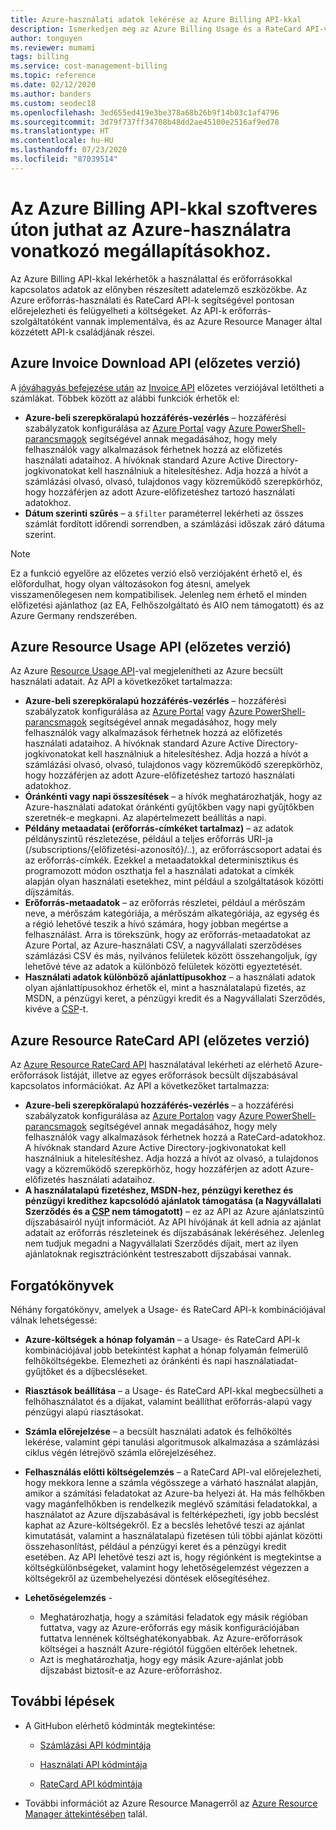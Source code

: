 ```yaml
---
title: Azure-használati adatok lekérése az Azure Billing API-kkal
description: Ismerkedjen meg az Azure Billing Usage és a RateCard API-val, amelyek betekintést nyújtanak az Azure-erőforrások használatába és trendjeibe.
author: tonguyen
ms.reviewer: mumami
tags: billing
ms.service: cost-management-billing
ms.topic: reference
ms.date: 02/12/2020
ms.author: banders
ms.custom: seodec18
ms.openlocfilehash: 3ed655ed419e3be378a68b26b9f14b03c1af4796
ms.sourcegitcommit: 3d79f737ff34708b48dd2ae45100e2516af9ed78
ms.translationtype: HT
ms.contentlocale: hu-HU
ms.lasthandoff: 07/23/2020
ms.locfileid: "87039514"
---
```

# <a name="use-azure-billing-apis-to-programmatically-get-insight-into-your-azure-usage"></a>Az Azure Billing API-kkal szoftveres úton juthat az Azure-használatra vonatkozó megállapításokhoz.
Az Azure Billing API-kkal lekérhetők a használattal és erőforrásokkal kapcsolatos adatok az előnyben részesített adatelemző eszközökbe. Az Azure erőforrás-használati és RateCard API-k segítségével pontosan előrejelezheti és felügyelheti a költségeket. Az API-k erőforrás-szolgáltatóként vannak implementálva, és az Azure Resource Manager által közzétett API-k családjának részei.  

## <a name="azure-invoice-download-api-preview"></a>Azure Invoice Download API (előzetes verzió)
A [jóváhagyás befejezése után](manage-billing-access.md#opt-in) az [Invoice API](/rest/api/billing) előzetes verziójával letöltheti a számlákat. Többek között az alábbi funkciók érhetők el:

* **Azure-beli szerepköralapú hozzáférés-vezérlés** – hozzáférési szabályzatok konfigurálása az [Azure Portal](https://portal.azure.com) vagy [Azure PowerShell-parancsmagok](/powershell/azure/) segítségével annak megadásához, hogy mely felhasználók vagy alkalmazások férhetnek hozzá az előfizetés használati adataihoz. A hívóknak standard Azure Active Directory-jogkivonatokat kell használniuk a hitelesítéshez. Adja hozzá a hívót a számlázási olvasó, olvasó, tulajdonos vagy közreműködő szerepkörhöz, hogy hozzáférjen az adott Azure-előfizetéshez tartozó használati adatokhoz.
* **Dátum szerinti szűrés** – a `$filter` paraméterrel lekérheti az összes számlát fordított időrendi sorrendben, a számlázási időszak záró dátuma szerint.

> [!NOTE]
> Ez a funkció egyelőre az előzetes verzió első verziójaként érhető el, és előfordulhat, hogy olyan változásokon fog átesni, amelyek visszamenőlegesen nem kompatibilisek. Jelenleg nem érhető el minden előfizetési ajánlathoz (az EA, Felhőszolgáltató és AIO nem támogatott) és az Azure Germany rendszerében.

## <a name="azure-resource-usage-api-preview"></a>Azure Resource Usage API (előzetes verzió)
Az Azure [Resource Usage API](/previous-versions/azure/reference/mt219003(v=azure.100))-val megjelenítheti az Azure becsült használati adatait. Az API a következőket tartalmazza:

* **Azure-beli szerepköralapú hozzáférés-vezérlés** – hozzáférési szabályzatok konfigurálása az [Azure Portal](https://portal.azure.com) vagy [Azure PowerShell-parancsmagok](/powershell/azure/) segítségével annak megadásához, hogy mely felhasználók vagy alkalmazások férhetnek hozzá az előfizetés használati adataihoz. A hívóknak standard Azure Active Directory-jogkivonatokat kell használniuk a hitelesítéshez. Adja hozzá a hívót a számlázási olvasó, olvasó, tulajdonos vagy közreműködő szerepkörhöz, hogy hozzáférjen az adott Azure-előfizetéshez tartozó használati adatokhoz.
* **Óránkénti vagy napi összesítések** – a hívók meghatározhatják, hogy az Azure-használati adatokat óránkénti gyűjtőkben vagy napi gyűjtőkben szeretnék-e megkapni. Az alapértelmezett beállítás a napi.
* **Példány metaadatai (erőforrás-címkéket tartalmaz)** – az adatok példányszintű részletezése, például a teljes erőforrás URI-ja (/subscriptions/{előfizetési-azonosító}/..), az erőforráscsoport adatai és az erőforrás-címkék. Ezekkel a metaadatokkal determinisztikus és programozott módon oszthatja fel a használati adatokat a címkék alapján olyan használati esetekhez, mint például a szolgáltatások közötti díjszámítás.
* **Erőforrás-metaadatok** – az erőforrás részletei, például a mérőszám neve, a mérőszám kategóriája, a mérőszám alkategóriája, az egység és a régió lehetővé teszik a hívó számára, hogy jobban megértse a felhasználást. Arra is törekszünk, hogy az erőforrás-metaadatokat az Azure Portal, az Azure-használati CSV, a nagyvállalati szerződéses számlázási CSV és más, nyilvános felületek között összehangoljuk, így lehetővé téve az adatok a különböző felületek közötti egyeztetését.
* **Használati adatok különböző ajánlattípusokhoz** – a használati adatok olyan ajánlattípusokhoz érhetők el, mint a használatalapú fizetés, az MSDN, a pénzügyi keret, a pénzügyi kredit és a Nagyvállalati Szerződés, kivéve a [CSP](https://docs.microsoft.com/partner-center)-t.

## <a name="azure-resource-ratecard-api-preview"></a>Azure Resource RateCard API (előzetes verzió)
Az [Azure Resource RateCard API](/previous-versions/azure/reference/mt219005(v=azure.100)) használatával lekérheti az elérhető Azure-erőforrások listáját, illetve az egyes erőforrások becsült díjszabásával kapcsolatos információkat. Az API a következőket tartalmazza:

* **Azure-beli szerepköralapú hozzáférés-vezérlés** – a hozzáférési szabályzatok konfigurálása az [Azure Portalon](https://portal.azure.com) vagy [Azure PowerShell-parancsmagok](/powershell/azure/) segítségével annak megadásához, hogy mely felhasználók vagy alkalmazások férhetnek hozzá a RateCard-adatokhoz. A hívóknak standard Azure Active Directory-jogkivonatokat kell használniuk a hitelesítéshez. Adja hozzá a hívót az olvasó, a tulajdonos vagy a közreműködő szerepkörhöz, hogy hozzáférjen az adott Azure-előfizetés használati adataihoz.
* **A használatalapú fizetéshez, MSDN-hez, pénzügyi kerethez és pénzügyi kredithez kapcsolódó ajánlatok támogatása (a Nagyvállalati Szerződés és a [CSP](https://docs.microsoft.com/partner-center) nem támogatott)** – ez az API az Azure ajánlatszintű díjszabásairól nyújt információt.  Az API hívójának át kell adnia az ajánlat adatait az erőforrás részleteinek és díjszabásának lekéréséhez. Jelenleg nem tudjuk megadni a Nagyvállalati Szerződés díjait, mert az ilyen ajánlatoknak regisztrációnként testreszabott díjszabásai vannak.

## <a name="scenarios"></a>Forgatókönyvek
Néhány forgatókönyv, amelyek a Usage- és RateCard API-k kombinációjával válnak lehetségessé:

* **Azure-költségek a hónap folyamán** – a Usage- és RateCard API-k kombinációjával jobb betekintést kaphat a hónap folyamán felmerülő felhőköltségekbe. Elemezheti az óránkénti és napi használatiadat-gyűjtőket és a díjbecsléseket.
* **Riasztások beállítása** – a Usage- és RateCard API-kkal megbecsülheti a felhőhasználatot és a díjakat, valamint beállíthat erőforrás-alapú vagy pénzügyi alapú riasztásokat.
* **Számla előrejelzése** – a becsült használati adatok és felhőköltés lekérése, valamint gépi tanulási algoritmusok alkalmazása a számlázási ciklus végén létrejövő számla előrejelzéséhez.
* **Felhasználás előtti költségelemzés** – a RateCard API-val előrejelezheti, hogy mekkora lenne a számla végösszege a várható használat alapján, amikor a számítási feladatokat az Azure-ba helyezi át. Ha más felhőkben vagy magánfelhőkben is rendelkezik meglévő számítási feladatokkal, a használatot az Azure díjszabásával is feltérképezheti, így jobb becslést kaphat az Azure-költségekről. Ez a becslés lehetővé teszi az ajánlat kimutatását, valamint a használatalapú fizetésen túli többi ajánlat közötti összehasonlítást, például a pénzügyi keret és a pénzügyi kredit esetében. Az API lehetővé teszi azt is, hogy régiónként is megtekintse a költségkülönbségeket, valamint hogy lehetőségelemzést végezzen a költségekről az üzembehelyezési döntések elősegítéséhez.
* **Lehetőségelemzés** -

  * Meghatározhatja, hogy a számítási feladatok egy másik régióban futtatva, vagy az Azure-erőforrás egy másik konfigurációjában futtatva lennének költséghatékonyabbak. Az Azure-erőforrások költségei a használt Azure-régiótól függően eltérőek lehetnek.
  * Azt is meghatározhatja, hogy egy másik Azure-ajánlat jobb díjszabást biztosít-e az Azure-erőforráshoz.


## <a name="next-steps"></a>További lépések
* A GitHubon elérhető kódminták megtekintése:
  * [Számlázási API kódmintája](https://go.microsoft.com/fwlink/?linkid=845124)

  * [Használati API kódmintája](https://github.com/Azure-Samples/billing-dotnet-usage-api)

  * [RateCard API kódmintája](https://github.com/Azure-Samples/billing-dotnet-ratecard-api)

* További információt az Azure Resource Managerről az [Azure Resource Manager áttekintésében](../../azure-resource-manager/management/overview.md) talál.
